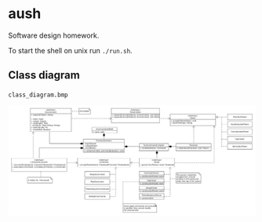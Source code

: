 # aush
Software design homework.

To start the shell on unix run `./run.sh`.

## Class diagram
`class_diagram.bmp`

![](class_diagram.bmp)
